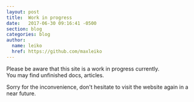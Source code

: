 ```yaml
---
layout: post
title:  Work in progress
date:   2017-06-30 09:16:41 -0500
section: blog
categories: blog
author:
  name: leiko
  href: https://github.com/maxleiko
---
```

Please be aware that this site is a work in progress currently.  
You may find unfinished docs, articles.  

Sorry for the inconvenience, don't hesitate to visit the website again in a near future.

